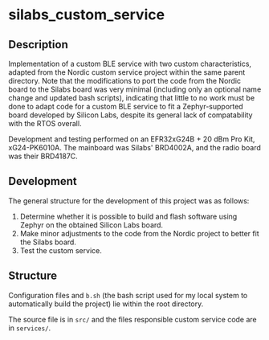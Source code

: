 
# silabs_custom_service

## Description
Implementation of a custom BLE service with two custom characteristics, adapted from the Nordic custom service project within the same parent directory. Note that the modifications to port the code from the Nordic board to the Silabs board was very minimal (including only an optional name change and updated bash scripts), indicating that little to no work must be done to adapt code for a custom BLE service to fit a Zephyr-supported board developed by Silicon Labs, despite its general lack of compatability with the RTOS overall.

Development and testing performed on an EFR32xG24B + 20 dBm Pro Kit, xG24-PK6010A. The mainboard was Silabs' BRD4002A, and the radio board was their BRD4187C.

## Development
The general structure for the development of this project was as follows:
1. Determine whether it is possible to build and flash software using Zephyr on the obtained Silicon Labs board.
2. Make minor adjustments to the code from the Nordic project to better fit the Silabs board.
3. Test the custom service.

## Structure
Configuration files and `b.sh` (the bash script used for my local system to automatically build the project) lie within the root directory. 

The source file is in `src/` and the files responsible custom service code are in `services/`.
